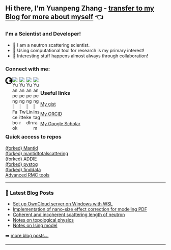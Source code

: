 ## Hi there, I'm Yuanpeng Zhang - [transfer to my Blog for more about myself][website] 👈

### I'm a Scientist and Developer!

- 🔭 I am a neutron scattering scientist.
- 🌱 Using computational tool for research is my primary interest!
- 👯 Interesting stuff happens almost always through collaboration!

### Connect with me:

[<img align="left" alt="iris2020.net" width="22px" src="https://raw.githubusercontent.com/iconic/open-iconic/master/svg/globe.svg" />][website]
[<img align="left" alt="Yuanpeng | Facebook" width="22px" src="https://cdn.jsdelivr.net/npm/simple-icons@v3/icons/facebook.svg" />][facebook]
[<img align="left" alt="Yuanpeng | Twitter" width="22px" src="https://cdn.jsdelivr.net/npm/simple-icons@v3/icons/twitter.svg" />][twitter]
[<img align="left" alt="Yuanpeng | LinkedIn" width="22px" src="https://cdn.jsdelivr.net/npm/simple-icons@v3/icons/linkedin.svg" />][linkedin]
[<img align="left" alt="Yuanpeng | Instagram" width="22px" src="https://cdn.jsdelivr.net/npm/simple-icons@v3/icons/instagram.svg" />][instagram]

<br />

### Useful links

[My gist](https://gist.github.com/Kvieta1990)

[My ORCID](https://orcid.org/0000-0003-4224-3361)

[My Google Scholar](https://scholar.google.com/citations?user=NgqIgO0AAAAJ&hl=en)

### Quick access to repos

[(forked) Mantid](https://github.com/Kvieta1990/mantid)
<br />
[(forked) mantidtotalscattering](https://github.com/Kvieta1990/mantid_total_scattering)
<br />
[(forked) ADDIE](https://github.com/Kvieta1990/addie)
<br />
[(forked) pystog](https://github.com/Kvieta1990/pystog)
<br />
[(forked) finddata](https://github.com/Kvieta1990/finddata)
<br />
[Advanced RMC tools](https://github.com/Kvieta1990/rmc_adv_tools)

---

### 📕 Latest Blog Posts

<!-- BLOG-POST-LIST:START -->
- [Set up OwnCloud server on Windows with WSL](https://www.iris2020.net/2021/12/set-up-owncloud-server-on-windows-with.html)
- [Implementation of nano-size effect correction for modeling PDF](https://www.iris2020.net/2021/08/implementation-of-nano-size-effect.html)
- [Coherent and incoherent scattering length of neutron](https://www.iris2020.net/2021/07/coherent-and-incoherent-scattering.html)
- [Notes on topological physics](https://www.iris2020.net/2021/07/notes-on-topological-physics.html)
- [Notes on Ising model](https://www.iris2020.net/2021/07/brief-introduction-to-ising-model.html)
<!-- BLOG-POST-LIST:END -->

➡️ [more blog posts...](https://www.iris2020.net/)

---
<!--
<img align="left" alt="codeSTACKr's GitHub Stats" src="https://github-readme-stats.codestackr.vercel.app/api?username=Kvieta1990&show_icons=true&hide_border=true" />
-->

[website]: https://www.iris2020.net/
[twitter]: https://twitter.com/ZhangYuanpeng
[facebook]: https://www.facebook.com/yuanpeng1990/
[instagram]: https://www.instagram.com/yuanpeng1990/
[linkedin]: https://www.linkedin.com/in/yuanpeng-zhang-11bb503a/

<!--
**Kvieta1990/Kvieta1990** is a ✨ _special_ ✨ repository because its `README.md` (this file) appears on your GitHub profile.

Here are some ideas to get you started:

- 🔭 I’m currently working on ...
- 🌱 I’m currently learning ...
- 👯 I’m looking to collaborate on ...
- 🤔 I’m looking for help with ...
- 💬 Ask me about ...
- 📫 How to reach me: ...
- 😄 Pronouns: ...
- ⚡ Fun fact: ...
-->
